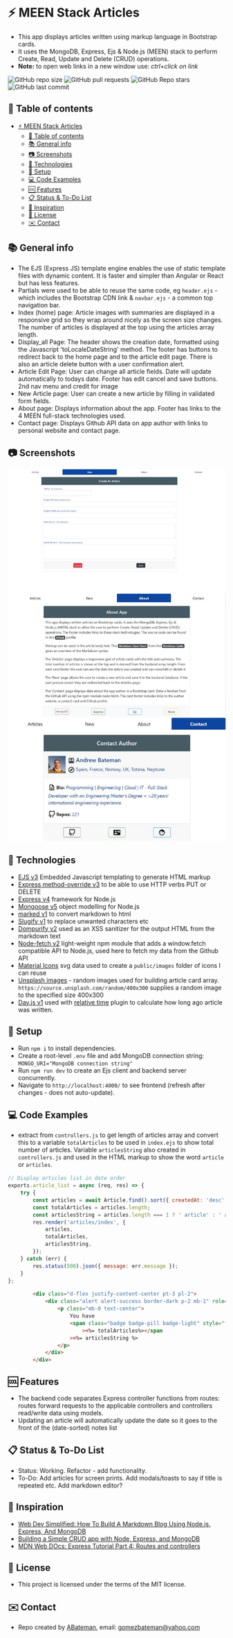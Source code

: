 # :zap: MEEN Stack Articles

* This app displays articles written using markup language in Bootstrap cards.
* It uses the MongoDB, Express, Ejs & Node.js (MEEN) stack to perform Create, Read, Update and Delete (CRUD) operations.
* **Note:** to open web links in a new window use: _ctrl+click on link_

![GitHub repo size](https://img.shields.io/github/repo-size/AndrewJBateman/meen-stack-articles?style=plastic)
![GitHub pull requests](https://img.shields.io/github/issues-pr/AndrewJBateman/meen-stack-articles?style=plastic)
![GitHub Repo stars](https://img.shields.io/github/stars/AndrewJBateman/meen-stack-articles?style=plastic)
![GitHub last commit](https://img.shields.io/github/last-commit/AndrewJBateman/meen-stack-articles?style=plastic)

## :page_facing_up: Table of contents

* [:zap: MEEN Stack Articles](#zap-meen-stack-articles)
  * [:page_facing_up: Table of contents](#page_facing_up-table-of-contents)
  * [:books: General info](#books-general-info)
  * [:camera: Screenshots](#camera-screenshots)
  * [:signal_strength: Technologies](#signal_strength-technologies)
  * [:floppy_disk: Setup](#floppy_disk-setup)
  * [:computer: Code Examples](#computer-code-examples)
  * [:cool: Features](#cool-features)
  * [:clipboard: Status & To-Do List](#clipboard-status--to-do-list)
  * [:clap: Inspiration](#clap-inspiration)
  * [:file_folder: License](#file_folder-license)
  * [:envelope: Contact](#envelope-contact)

## :books: General info

* The EJS (Express JS) template engine enables the use of static template files with dynamic content. It is faster and simpler than Angular or React but has less features.
* Partials were used to be able to reuse the same code, eg `header.ejs` - which includes the Bootstrap CDN link & `navbar.ejs` - a common top navigation bar.
* Index (home) page: Article images with summaries are displayed in a responsive grid so they wrap around nicely as the screen size changes. The number of articles is displayed at the top using the articles array length.
* Display_all Page: The header shows the creation date, formatted using the Javascript 'toLocaleDateString' method. The footer has buttons to redirect back to the home page and to the article edit page. There is also an article delete button with a user confirmation alert.
* Article Edit Page: User can change all article fields. Date will update automatically to todays date. Footer has edit cancel and save buttons. 2nd nav menu and credit for image
* New Article page: User can create a new article by filling in validated form fields.
* About page: Displays information about the app. Footer has links to the 4 MEEN full-stack technologies used.
* Contact page: Displays Github API data on app author with links to personal website and contact page.

## :camera: Screenshots

![Example screenshot](./img/meen-create.jpg)
![Example screenshot](./img/meen-about.jpg)
![Example screenshot](./img/meen-contact.jpg)

## :signal_strength: Technologies

* [EJS v3](https://ejs.co/#promo) Embedded Javascript templating to generate HTML markup
* [Express method-override v3](http://expressjs.com/en/resources/middleware/method-override.html) to be able to use HTTP verbs PUT or DELETE
* [Express v4](https://expressjs.com/) framework for Node.js
* [Mongoose v5](https://mongoosejs.com/) object modelling for Node.js
* [marked v1](https://www.npmjs.com/package/marked) to convert markdown to html
* [Slugify v1](https://www.npmjs.com/package/slugify) to replace unwanted characters etc
* [Dompurify v2](https://www.npmjs.com/package/dompurify) used as an XSS sanitizer for the output HTML from the markdown text
* [Node-fetch v2](https://www.npmjs.com/package/node-fetch) light-weight npm module that adds a window.fetch compatible API to Node.js, used here to fetch my data from the Github API
* [Material Icons](https://material.io/resources/icons/?style=baseline) svg data used to create a `public/images` folder of icons I can reuse
* [Unsplash images](https://source.unsplash.com/) - random images used for building article card array. `https://source.unsplash.com/random/400x300` supplies a random image to the specified size 400x300
* [Day.js v1](https://day.js.org/en/) used with [relative time](https://day.js.org/docs/en/display/from-now#list-of-breakdown-range) plugin to calculate how long ago article was written.

## :floppy_disk: Setup

* Run `npm i` to install dependencies.
* Create a root-level `.env` file and add MongoDB connection string: `MONGO_URI="MongoDB connection string"`
* Run `npm run dev` to create an Ejs client and backend server concurrently.
* Navigate to `http://localhost:4000/` to see frontend (refresh after changes - does not auto-update).

## :computer: Code Examples

* extract from `controllers.js` to get length of articles array and convert this to a variable `totalArticles` to be used in `index.ejs` to show total number of articles. Variable `articlesString` also created in `controllers.js` and used in the HTML markup to show the word `article` or `articles`.

```javascript
// Display articles list in date order
exports.article_list = async (req, res) => {
	try {
		const articles = await Article.find().sort({ createdAt: 'desc' });
		const totalArticles = articles.length;
		const articlesString = articles.length === 1 ? ' article' : ' articles';
		res.render('articles/index', {
			articles,
			totalArticles,
			articlesString,
		});
	} catch (err) {
		res.status(500).json({ message: err.message });
	}
};
```

```html
		<div class="d-flex justify-content-center pt-3 pl-2">
			<div class="alert alert-success border-dark p-2 mb-1" role="alert">
				<p class="mb-0 text-center">
					You have
					<span class="badge badge-pill badge-light" style="font-size: 18px"
						><%= totalArticles%></span
					><%= articlesString %>
				</p>
			</div>
		</div>
```

## :cool: Features

* The backend code separates Express controller functions from routes: routes forward requests to the applicable controllers and controllers read/write data using models.
* Updating an article will automatically update the date so it goes to the front of the (date-sorted) notes list

## :clipboard: Status & To-Do List

* Status: Working. Refactor - add functionality.
* To-Do: Add articles for screen prints. Add modals/toasts to say if title is repeated etc. Add markdown editor?

## :clap: Inspiration

* [Web Dev Simplified: How To Build A Markdown Blog Using Node.js, Express, And MongoDB](https://www.youtube.com/watch?v=1NrHkjlWVhM)
* [Building a Simple CRUD app with Node, Express, and MongoDB](https://zellwk.com/blog/crud-express-mongodb/)
* [MDN Web DOcs: Express Tutorial Part 4: Routes and controllers](https://developer.mozilla.org/en-US/docs/Learn/Server-side/Express_Nodejs/routes)

## :file_folder: License

* This project is licensed under the terms of the MIT license.

## :envelope: Contact

* Repo created by [ABateman](https://github.com/AndrewJBateman), email: gomezbateman@yahoo.com
